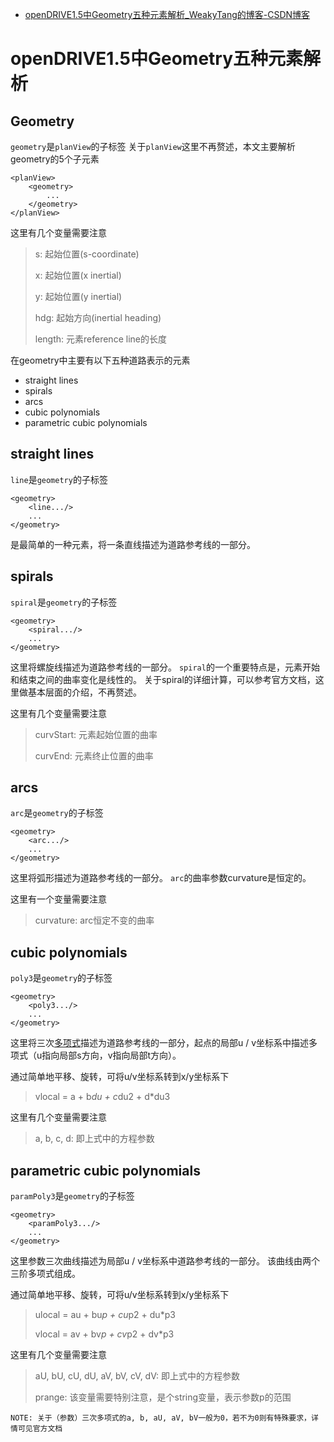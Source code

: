 - [openDRIVE1.5中Geometry五种元素解析_WeakyTang的博客-CSDN博客](https://blog.csdn.net/tcytcy5525/article/details/105254603)

# openDRIVE1.5中Geometry五种元素解析

## Geometry

`geometry`是`planView`的子标签
关于`planView`这里不再赘述，本文主要解析geometry的5个子元素

```
<planView>
    <geometry>
        ...
    </geometry>
</planView>
```

这里有几个变量需要注意

> s: 起始位置(s-coordinate)
>
> x: 起始位置(x inertial)
>
> y: 起始位置(y inertial)
>
> hdg: 起始方向(inertial heading)
>
> length: 元素reference line的长度

在geometry中主要有以下五种道路表示的元素

- straight lines
- spirals
- arcs
- cubic polynomials
- parametric cubic polynomials

## straight lines

`line`是`geometry`的子标签

```
<geometry>
    <line.../>
    ...
</geometry>
```

是最简单的一种元素，将一条直线描述为道路参考线的一部分。

## spirals

`spiral`是`geometry`的子标签

```
<geometry>
    <spiral.../>
    ...
</geometry>
```

这里将螺旋线描述为道路参考线的一部分。
`spiral`的一个重要特点是，元素开始和结束之间的曲率变化是线性的。
关于spiral的详细计算，可以参考官方文档，这里做基本层面的介绍，不再赘述。

这里有几个变量需要注意

> curvStart: 元素起始位置的曲率
>
> curvEnd: 元素终止位置的曲率

## arcs

`arc`是`geometry`的子标签

```
<geometry>
    <arc.../>
    ...
</geometry>
```

这里将弧形描述为道路参考线的一部分。
`arc`的曲率参数curvature是恒定的。

这里有一个变量需要注意

> curvature: arc恒定不变的曲率

## cubic polynomials

`poly3`是`geometry`的子标签

```
<geometry>
    <poly3.../>
    ...
</geometry>
```

这里将三次[多项式](https://so.csdn.net/so/search?q=多项式&spm=1001.2101.3001.7020)描述为道路参考线的一部分，起点的局部u / v坐标系中描述多项式（u指向局部s方向，v指向局部t方向）。

通过简单地平移、旋转，可将u/v坐标系转到x/y坐标系下

> vlocal = a + b*du + c*du2 + d*du3

这里有几个变量需要注意

> a, b, c, d: 即上式中的方程参数

## parametric cubic polynomials

`paramPoly3`是`geometry`的子标签

```
<geometry>
    <paramPoly3.../>
    ...
</geometry>
```

这里参数三次曲线描述为局部u / v坐标系中道路参考线的一部分。 该曲线由两个三阶多项式组成。

通过简单地平移、旋转，可将u/v坐标系转到x/y坐标系下

> ulocal = au + bu*p + cu*p2 + du*p3
>
> vlocal = av + bv*p + cv*p2 + dv*p3

这里有几个变量需要注意

> aU, bU, cU, dU, aV, bV, cV, dV: 即上式中的方程参数
>
> prange: 该变量需要特别注意，是个string变量，表示参数p的范围

```
NOTE: 关于（参数）三次多项式的a, b, aU, aV, bV一般为0，若不为0则有特殊要求，详情可见官方文档
```